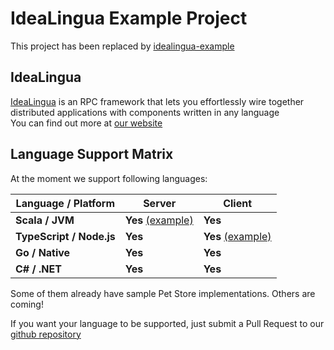IdeaLingua Example Project
==============================

This project has been replaced by [idealingua-example](https://github.com/7mind/idealingua-example)

IdeaLingua
----------

[IdeaLingua](https://github.com/7mind/izumi) is an RPC framework that lets you effortlessly wire together distributed applications with components written in any language<br/>
You can find out more at [our website](https://izumi.7mind.io/)

Language Support Matrix
-----------------------

At the moment we support following languages:

| Language / Platform | Server | Client  |
|-----------|----------------------------|----------------------------|
| **Scala / JVM**          | **Yes** [(example)](./servers/scala-jvm-server) | **Yes** |
| **TypeScript / Node.js** | **Yes**     | **Yes** [(example)](./clients/typescript-node-client) |
| **Go / Native**          | **Yes** | **Yes** |
| **C# / .NET**             | **Yes** | **Yes** |

Some of them already have sample Pet Store implementations. Others are coming!

If you want your language to be supported, just submit a Pull Request to our [github repository](https://github.com/7mind/izumi)
